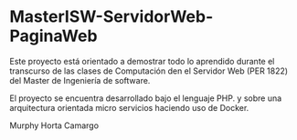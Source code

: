 # MasterISW-ServidorWeb-PaginaWeb

Este proyecto está orientado a demostrar todo lo aprendido durante el transcurso de las clases de Computación den el Servidor Web (PER 1822) del Master de Ingeniería de software.

El proyecto se encuentra desarrollado bajo el lenguaje PHP. y sobre una arquitectura orientada micro servicios haciendo uso de Docker.

Murphy Horta Camargo
